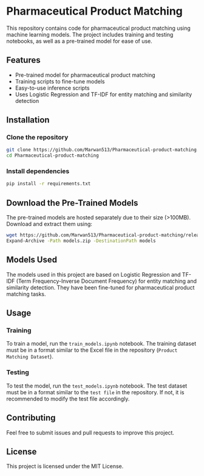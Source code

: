 # Pharmaceutical Product Matching

This repository contains code for pharmaceutical product matching using machine learning models. The project includes training and testing notebooks, as well as a pre-trained model for ease of use.

## Features
- Pre-trained model for pharmaceutical product matching
- Training scripts to fine-tune models
- Easy-to-use inference scripts
- Uses Logistic Regression and TF-IDF for entity matching and similarity detection

## Installation
### Clone the repository
```sh
git clone https://github.com/Marwan513/Pharmaceutical-product-matching.git
cd Pharmaceutical-product-matching
```

### Install dependencies
```sh
pip install -r requirements.txt
```

## Download the Pre-Trained Models
The pre-trained models are hosted separately due to their size (>100MB). Download and extract them using:
```sh
wget https://github.com/Marwan513/Pharmaceutical-product-matching/releases/download/v1.0/models.zip -OutFile models.zip
Expand-Archive -Path models.zip -DestinationPath models
```

## Models Used
The models used in this project are based on Logistic Regression and TF-IDF (Term Frequency-Inverse Document Frequency) for entity matching and similarity detection. They have been fine-tuned for pharmaceutical product matching tasks.

## Usage
### Training
To train a model, run the `train_models.ipynb` notebook. The training dataset must be in a format similar to the Excel file in the repository (`Product Matching Dataset`).

### Testing
To test the model, run the `test_models.ipynb` notebook. The test dataset must be in a format similar to the `test file` in the repository. If not, it is recommended to modify the test file accordingly.

## Contributing
Feel free to submit issues and pull requests to improve this project.

## License
This project is licensed under the MIT License.

